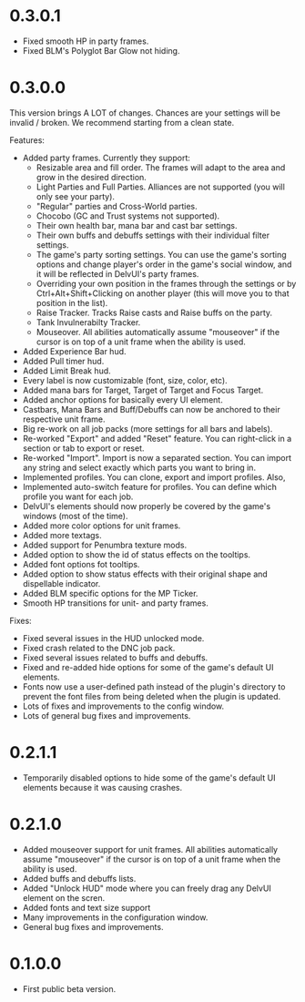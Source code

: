 # 0.3.0.1
- Fixed smooth HP in party frames.
- Fixed BLM's Polyglot Bar Glow not hiding.

# 0.3.0.0
This version brings A LOT of changes. Chances are your settings will be invalid / broken. We recommend starting from a clean state.

Features:
- Added party frames. Currently they support:
    + Resizable area and fill order. The frames will adapt to the area and grow in the desired direction.
    + Light Parties and Full Parties. Alliances are not supported (you will only see your party).
    + "Regular" parties and Cross-World parties.
    + Chocobo (GC and Trust systems not supported).
    + Their own health bar, mana bar and cast bar settings.
    + Their own buffs and debuffs settings with their individual filter settings.
    + The game's party sorting settings. You can use the game's sorting options and change player's order in the game's social window, and it will be reflected in DelvUI's party frames.
    + Overriding your own position in the frames through the settings or by Ctrl+Alt+Shift+Clicking on another player (this will move you to that position in the list).
    + Raise Tracker. Tracks Raise casts and Raise buffs on the party.
    + Tank Invulnerabilty Tracker.
    + Mouseover. All abilities automatically assume "mouseover" if the cursor is on top of a unit frame when the ability is used.
- Added Experience Bar hud.
- Added Pull timer hud.
- Added Limit Break hud.
- Every label is now customizable (font, size, color, etc).
- Added mana bars for Target, Target of Target and Focus Target.
- Added anchor options for basically every UI element.
- Castbars, Mana Bars and Buff/Debuffs can now be anchored to their respective unit frame.
- Big re-work on all job packs (more settings for all bars and labels).
- Re-worked "Export" and added "Reset" feature. You can right-click in a section or tab to export or reset.
- Re-worked "Import". Import is now a separated section. You can import any string and select exactly which parts you want to bring in.
- Implemented profiles. You can clone, export and import profiles. Also, 
- Implemented auto-switch feature for profiles. You can define which profile you want for each job.
- DelvUI's elements should now properly be covered by the game's windows (most of the time).
- Added more color options for unit frames.
- Added more textags.
- Added support for Penumbra texture mods.
- Added option to show the id of status effects on the tooltips.
- Added font options fot tooltips.
- Added option to show status effects with their original shape and dispellable indicator.
- Added BLM specific options for the MP Ticker.
- Smooth HP transitions for unit- and party frames.

Fixes:
- Fixed several issues in the HUD unlocked mode.
- Fixed crash related to the DNC job pack.
- Fixed several issues related to buffs and debuffs.
- Fixed and re-added hide options for some of the game's default UI elements.
- Fonts now use a user-defined path instead of the plugin's directory to prevent the font files from being deleted when the plugin is updated.
- Lots of fixes and improvements to the config window.
- Lots of general bug fixes and improvements.

# 0.2.1.1
- Temporarily disabled options to hide some of the game's default UI elements because it was causing crashes.

# 0.2.1.0
- Added mouseover support for unit frames. All abilities automatically assume "mouseover" if the cursor is on top of a unit frame when the ability is used.
- Added buffs and debuffs lists.
- Added "Unlock HUD" mode where you can freely drag any DelvUI element on the scren.
- Added fonts and text size support
- Many improvements in the configuration window.
- General bug fixes and improvements.

# 0.1.0.0
- First public beta version.
